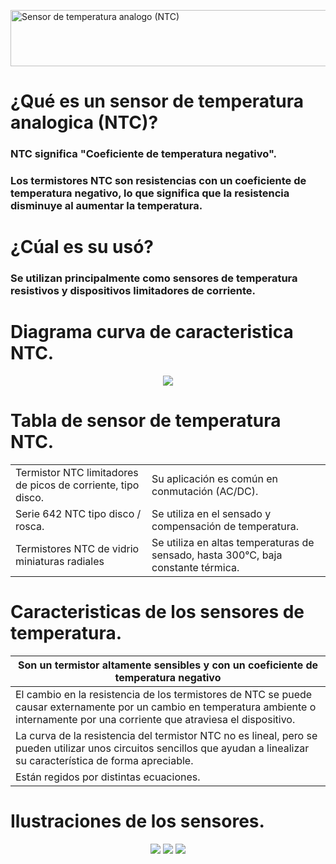 <a href="https://cooltext.com"><img src="https://images.cooltext.com/5620306.png" width="1372" height="90" alt="Sensor de temperatura analogo (NTC)" /></a>
<br />

# ¿Qué es un sensor de temperatura analogica (NTC)?
### NTC significa "Coeficiente de temperatura negativo".
### Los termistores NTC son resistencias con un coeficiente de temperatura negativo, lo que significa que la resistencia disminuye al aumentar la temperatura. 

# ¿Cúal es su usó?
### Se utilizan principalmente como sensores de temperatura resistivos y dispositivos limitadores de corriente. 

# Diagrama curva de caracteristica NTC.
<p align="center">
  <img src="https://user-images.githubusercontent.com/99372301/191318620-1b232bc7-81de-4d05-a10c-3a7c90576425.png">
</p>


# Tabla de sensor de temperatura NTC.

<table class="tg">
<tbody>
  <tr>
    <td class="tg-0pky">Termistor NTC limitadores de picos de corriente, tipo disco.</td>
    <td class="tg-0pky">Su aplicación es común en conmutación (AC/DC).</td>
  </tr>
  <tr>
    <td class="tg-0pky">Serie 642 NTC tipo disco / rosca.</td>
    <td class="tg-0pky">Se utiliza en el sensado y compensación de temperatura.</td>
  </tr>
  <tr>
    <td class="tg-0pky">Termistores NTC de vidrio miniaturas radiales</td>
    <td class="tg-0pky">Se utiliza en altas temperaturas de sensado, hasta 300°C, baja constante térmica.</td>
  </tr>
</tbody>
</table>

# Caracteristicas de los sensores de temperatura.
<table class="tg">
<thead>
  <tr>
    <th class="tg-0pky">Son un termistor altamente sensibles y con un coeficiente de temperatura negativo</th>
  </tr>
</thead>
<tbody>
  <tr>
    <td class="tg-0pky">El cambio en la resistencia de los termistores de NTC se puede causar externamente por un cambio en temperatura ambiente o internamente por una corriente que atraviesa el dispositivo.</td>
  </tr>
  <tr>
    <td class="tg-0pky">La curva de la resistencia del termistor NTC no es lineal, pero se pueden utilizar unos circuitos sencillos que ayudan a linealizar su característica de forma apreciable.</td>
  </tr>
  <tr>
    <td class="tg-0pky">Están regidos por distintas ecuaciones.</td>
  </tr>
</tbody>
</table>

# Ilustraciones de los sensores.
<p align="center">
  <img src="https://user-images.githubusercontent.com/99372301/191330154-e21f35a5-cc29-4993-b801-e911c22b9586.png">
  <img src="https://user-images.githubusercontent.com/99372301/191330190-7202423c-9890-42b2-ad0f-78e65698d8db.png">
  <img src="https://user-images.githubusercontent.com/99372301/191330226-58a87d3e-98a3-468a-8c89-7811b2b56c57.png">
</p>

